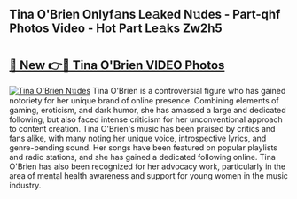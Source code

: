 ## Tina O'Brien Onlyf𝚊ns Le𝚊ked N𝚞des - Part-qhf Photos Video - Hot Part Le𝚊ks Zw2h5

# <h2><a href="http://ab42269.deff.icu/?id=Tina+O%27Brien">🔗 New 👉🔴 Tina O'Brien VIDEO Photos</a></h2>

[![Tina O'Brien N𝚞des](https://i.imgur.com/rIISA9y.gif)](http://ab42269.deff.icu/?id=Tina+O%27Brien)
Tina O'Brien is a controversial figure who has gained notoriety for her unique brand of online presence. Combining elements of gaming, eroticism, and dark humor, she has amassed a large and dedicated following, but also faced intense criticism for her unconventional approach to content creation. Tina O'Brien's music has been praised by critics and fans alike, with many noting her unique voice, introspective lyrics, and genre-bending sound. Her songs have been featured on popular playlists and radio stations, and she has gained a dedicated following online. Tina O'Brien has also been recognized for her advocacy work, particularly in the area of mental health awareness and support for young women in the music industry.
